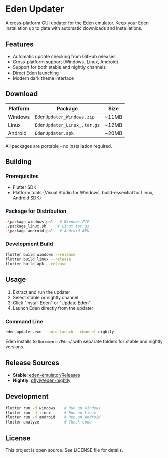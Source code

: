 # Eden Updater

A cross-platform GUI updater for the Eden emulator. Keep your Eden installation up to date with automatic downloads and installations.

## Features

- Automatic update checking from GitHub releases
- Cross-platform support (Windows, Linux, Android)
- Support for both stable and nightly channels
- Direct Eden launching
- Modern dark theme interface

## Download

| Platform | Package | Size |
|----------|---------|------|
| Windows  | `EdenUpdater_Windows.zip` | ~11MB |
| Linux    | `EdenUpdater_Linux_.tar.gz` | ~12MB |
| Android  | `EdenUpdater.apk` | ~20MB |

All packages are portable - no installation required.

## Building

### Prerequisites
- Flutter SDK
- Platform tools (Visual Studio for Windows, build-essential for Linux, Android SDK)

### Package for Distribution
```bash
.\package_windows.ps1   # Windows ZIP
./package_linux.sh     # Linux tar.gz  
.\package_android.ps1   # Android APK
```

### Development Build
```bash
flutter build windows --release
flutter build linux --release
flutter build apk --release
```

## Usage

1. Extract and run the updater
2. Select stable or nightly channel
3. Click "Install Eden" or "Update Eden"
4. Launch Eden directly from the updater

### Command Line
```bash
eden_updater.exe --auto-launch --channel nightly
```

Eden installs to `Documents/Eden/` with separate folders for stable and nightly versions.

## Release Sources

- **Stable**: [eden-emulator/Releases](https://github.com/eden-emulator/Releases/releases)
- **Nightly**: [pflyly/eden-nightly](https://github.com/pflyly/eden-nightly/releases)

## Development

```bash
flutter run -d windows    # Run on Windows
flutter run -d linux      # Run on Linux
flutter run -d android    # Run on Android
flutter analyze           # Check code
```

## License

This project is open source. See LICENSE file for details.
